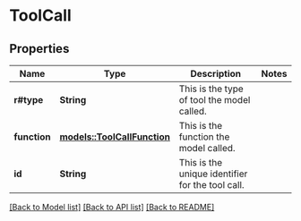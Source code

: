 # ToolCall

## Properties

Name | Type | Description | Notes
------------ | ------------- | ------------- | -------------
**r#type** | **String** | This is the type of tool the model called. | 
**function** | [**models::ToolCallFunction**](ToolCallFunction.md) | This is the function the model called. | 
**id** | **String** | This is the unique identifier for the tool call. | 

[[Back to Model list]](../README.md#documentation-for-models) [[Back to API list]](../README.md#documentation-for-api-endpoints) [[Back to README]](../README.md)


